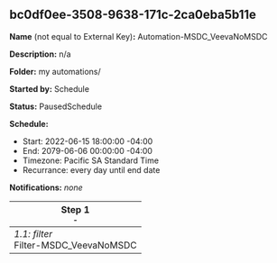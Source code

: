 ## bc0df0ee-3508-9638-171c-2ca0eba5b11e

**Name** (not equal to External Key)**:** Automation-MSDC_VeevaNoMSDC

**Description:** n/a

**Folder:** my automations/

**Started by:** Schedule

**Status:** PausedSchedule

**Schedule:**

* Start: 2022-06-15 18:00:00 -04:00
* End: 2079-06-06 00:00:00 -04:00
* Timezone: Pacific SA Standard Time
* Recurrance: every day until end date

**Notifications:** _none_


| Step 1<br>_<small>-</small>_ |
| --- |
| _1.1: filter_<br>Filter-MSDC_VeevaNoMSDC |
